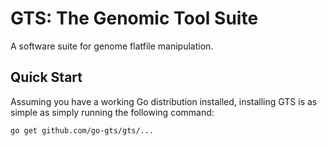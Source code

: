 # GTS: The Genomic Tool Suite
A software suite for genome flatfile manipulation.

## Quick Start
Assuming you have a working Go distribution installed, installing GTS is as
simple as simply running the following command:

```sh
go get github.com/go-gts/gts/...
```
